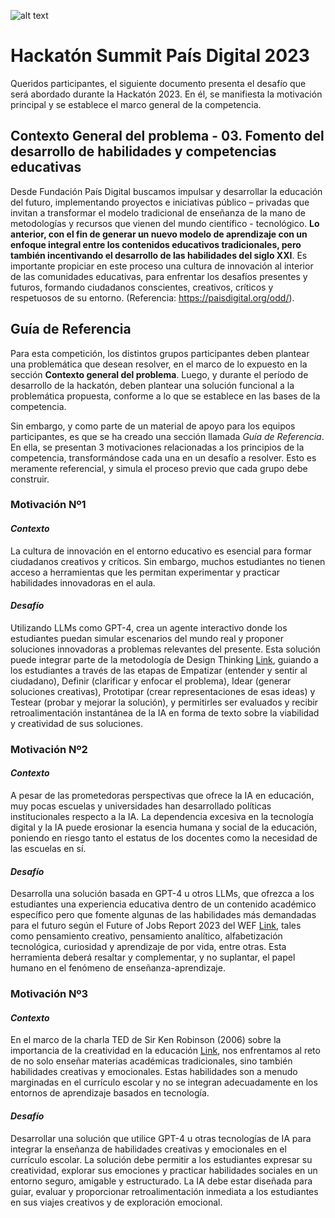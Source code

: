![alt text](https://summit.paisdigital.org/wp-content/uploads/2023/08/hackaton-bnr.jpg)
# Hackatón Summit País Digital 2023
Queridos participantes, el siguiente documento presenta el desafío que será abordado durante la Hackatón 2023. En él, se manifiesta la motivación principal y se establece el marco general de la competencia. 


## Contexto General del problema - 03. Fomento del desarrollo de habilidades y competencias educativas

Desde Fundación País Digital buscamos impulsar y desarrollar la educación del futuro, implementando proyectos e iniciativas público – privadas que invitan a transformar el modelo tradicional de enseñanza de la mano de metodologías y recursos que vienen del mundo científico - tecnológico. **Lo anterior, con el fin de generar un nuevo modelo de aprendizaje con un enfoque integral entre los contenidos educativos tradicionales, pero también incentivando el desarrollo de las habilidades del siglo XXI**. Es importante propiciar en este proceso una cultura de innovación al interior de las comunidades educativas, para enfrentar los desafíos presentes y futuros, formando ciudadanos conscientes, creativos, críticos y respetuosos de su entorno. (Referencia: https://paisdigital.org/odd/).

## Guía de Referencia

Para esta competición, los distintos grupos participantes deben plantear una problemática que desean resolver, en el marco de lo expuesto en la sección **Contexto general del problema**. Luego, y durante el período de desarrollo de la hackatón, deben plantear una solución funcional a la problemática propuesta, conforme a lo que se establece en las bases de la competencia.

Sin embargo, y como parte de un material de apoyo para los equipos participantes, es que se ha creado una sección llamada _Guía de Referencia_. En ella, se presentan 3 motivaciones relacionadas a los principios de la competencia, transformándose cada una en un desafío a resolver. Esto es meramente referencial, y simula el proceso previo que cada grupo debe construir.

### Motivación Nº1

#### _Contexto_
La cultura de innovación en el entorno educativo es esencial para formar ciudadanos creativos y críticos. Sin embargo, muchos estudiantes no tienen acceso a herramientas que les permitan experimentar y practicar habilidades innovadoras en el aula.

#### _Desafío_
Utilizando LLMs como GPT-4, crea un agente interactivo donde los estudiantes puedan simular escenarios del mundo real y proponer soluciones innovadoras a problemas relevantes del presente. Esta solución puede integrar parte de la metodología de Design Thinking [Link](http://guiaiso50001.cl/guia/wp-content/uploads/2017/04/guia-proceso-creativo.pdf), guiando a los estudiantes a través de las etapas de Empatizar (entender y sentir al ciudadano), Definir (clarificar y enfocar el problema), Idear (generar soluciones creativas), Prototipar (crear representaciones de esas ideas) y Testear (probar y mejorar la solución), y permitirles ser evaluados y recibir retroalimentación instantánea de la IA en forma de texto sobre la viabilidad y creatividad de sus soluciones.


### Motivación Nº2

#### _Contexto_
A pesar de las prometedoras perspectivas que ofrece la IA en educación, muy pocas escuelas y universidades han desarrollado políticas institucionales respecto a la IA. La dependencia excesiva en la tecnología digital y la IA puede erosionar la esencia humana y social de la educación, poniendo en riesgo tanto el estatus de los docentes como la necesidad de las escuelas en sí.

#### _Desafío_
Desarrolla una solución basada en GPT-4 u otros LLMs, que ofrezca a los estudiantes una experiencia educativa dentro de un contenido académico específico pero que fomente algunas de las habilidades más demandadas para el futuro según el Future of Jobs Report 2023 del WEF [Link](https://www.weforum.org/agenda/2023/05/future-of-jobs-2023-skills/), tales como pensamiento creativo, pensamiento analítico, alfabetización tecnológica, curiosidad y aprendizaje de por vida, entre otras. Esta herramienta deberá resaltar y complementar, y no suplantar, el papel humano en el fenómeno de enseñanza-aprendizaje.

### Motivación Nº3

#### _Contexto_
En el marco de la charla TED de Sir Ken Robinson (2006) sobre la importancia de la creatividad en la educación [Link](https://www.ted.com/talks/sir_ken_robinson_do_schools_kill_creativity), nos enfrentamos al reto de no solo enseñar materias académicas tradicionales, sino también habilidades creativas y emocionales. Estas habilidades son a menudo marginadas en el currículo escolar y no se integran adecuadamente en los entornos de aprendizaje basados en tecnología.

#### _Desafío_
Desarrollar una solución que utilice GPT-4 u otras tecnologías de IA para integrar la enseñanza de habilidades creativas y emocionales en el currículo escolar. La solución debe permitir a los estudiantes expresar su creatividad, explorar sus emociones y practicar habilidades sociales en un entorno seguro, amigable y estructurado. La IA debe estar diseñada para guiar, evaluar y proporcionar retroalimentación inmediata a los estudiantes en sus viajes creativos y de exploración emocional.